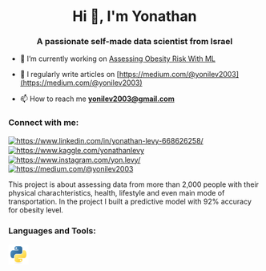 <h1 align="center">Hi 👋, I'm Yonathan</h1>
<h3 align="center">A passionate self-made data scientist from Israel</h3>

- 🔭 I’m currently working on [Assessing Obesity Risk With ML](https://colab.research.google.com/drive/1t7YnAsldgHWwTkdUF039ot58iwhnKKCY?usp=sharing)

- 📝 I regularly write articles on [https://medium.com/@yonilev2003](https://medium.com/@yonilev2003)

- 📫 How to reach me **yonilev2003@gmail.com**

<h3 align="left">Connect with me:</h3>
<p align="left">
<a href="https://linkedin.com/in/https://www.linkedin.com/in/yonathan-levy-668626258/" target="blank"><img align="center" src="https://raw.githubusercontent.com/rahuldkjain/github-profile-readme-generator/master/src/images/icons/Social/linked-in-alt.svg" alt="https://www.linkedin.com/in/yonathan-levy-668626258/" height="30" width="40" /></a>
<a href="https://kaggle.com/https://www.kaggle.com/yonathanlevy" target="blank"><img align="center" src="https://raw.githubusercontent.com/rahuldkjain/github-profile-readme-generator/master/src/images/icons/Social/kaggle.svg" alt="https://www.kaggle.com/yonathanlevy" height="30" width="40" /></a>
<a href="https://instagram.com/https://www.instagram.com/yon.levy/" target="blank"><img align="center" src="https://raw.githubusercontent.com/rahuldkjain/github-profile-readme-generator/master/src/images/icons/Social/instagram.svg" alt="https://www.instagram.com/yon.levy/" height="30" width="40" /></a>
<a href="https://medium.com/https://medium.com/@yonilev2003" target="blank"><img align="center" src="https://raw.githubusercontent.com/rahuldkjain/github-profile-readme-generator/master/src/images/icons/Social/medium.svg" alt="https://medium.com/@yonilev2003" height="30" width="40" /></a>
</p>

This project is about assessing data from more than 2,000 people with their physical charachteristics, health, lifestyle and even main mode of transportation. In the project I built a predictive model with 92% accuracy for obesity level.

<h3 align="left">Languages and Tools:</h3>
<p align="left"> <a href="https://www.python.org" target="_blank" rel="noreferrer"> <img src="https://raw.githubusercontent.com/devicons/devicon/master/icons/python/python-original.svg" alt="python" width="40" height="40"/> </a> </p>
